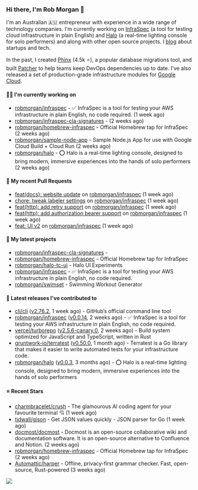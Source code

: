 ### Hi there, I'm Rob Morgan 👋

I'm an Australian 🇦🇺 entrepreneur with experience in a wide range of technology companies. I'm currently working on
[InfraSpec](https://infraspec.sh) (a tool for testing cloud infrastructure in plain English) and
[Halo](https://github.com/robmorgan/halo) (a real-time lighting console for solo performers) and along with other open
source projects. I [blog](https://robmorgan.id.au/) about startups and tech.

In the past, I created [Phinx](https://github.com/cakephp/phinx) (4.5k ⭐️), a popular database migrations
tool, and built [Patcher](https://blog.gruntwork.io/introducing-patcher-a-new-tool-for-keeping-infrastructure-code-up-to-date-e65b0c203b6b)
to help teams keep DevOps dependencies up to date. I've also released a set of production-grade infrastructure modules for
[Google Cloud](https://cloud.google.com/blog/products/devops-sre/deploying-a-production-grade-helm-release-on-gke-with-terraform).

#### 👨‍💻 I'm currently working on

- [robmorgan/infraspec](https://github.com/robmorgan/infraspec) - ✅ InfraSpec is a tool for testing your AWS infrastructure in plain English, no code required. (1 week ago)
- [robmorgan/infraspec-cla-signatures](https://github.com/robmorgan/infraspec-cla-signatures) -  (2 weeks ago)
- [robmorgan/homebrew-infraspec](https://github.com/robmorgan/homebrew-infraspec) - Official Homebrew tap for InfraSpec (2 weeks ago)
- [robmorgan/sample-node-app](https://github.com/robmorgan/sample-node-app) - Sample Node.js App for use with Google Cloud Build &#43; Cloud Run (2 weeks ago)
- [robmorgan/halo](https://github.com/robmorgan/halo) - ⭕️ Halo is a real-time lighting console, designed to bring modern, immersive experiences into the hands of solo performers (2 weeks ago)

#### 🔨 My recent Pull Requests

- [feat(docs): website update](https://github.com/robmorgan/infraspec/pull/63) on [robmorgan/infraspec](https://github.com/robmorgan/infraspec) (1 week ago)
- [chore: tweak labeler settings](https://github.com/robmorgan/infraspec/pull/62) on [robmorgan/infraspec](https://github.com/robmorgan/infraspec) (1 week ago)
- [feat(http): add retry support](https://github.com/robmorgan/infraspec/pull/59) on [robmorgan/infraspec](https://github.com/robmorgan/infraspec) (1 week ago)
- [feat(http): add authorization bearer support](https://github.com/robmorgan/infraspec/pull/51) on [robmorgan/infraspec](https://github.com/robmorgan/infraspec) (1 week ago)
- [feat: UI v2](https://github.com/robmorgan/infraspec/pull/50) on [robmorgan/infraspec](https://github.com/robmorgan/infraspec) (1 week ago)

#### 🌱 My latest projects

- [robmorgan/infraspec-cla-signatures](https://github.com/robmorgan/infraspec-cla-signatures) - 
- [robmorgan/homebrew-infraspec](https://github.com/robmorgan/homebrew-infraspec) - Official Homebrew tap for InfraSpec
- [robmorgan/halo-tc-ui](https://github.com/robmorgan/halo-tc-ui) - Halo UI Experiments
- [robmorgan/infraspec](https://github.com/robmorgan/infraspec) - ✅ InfraSpec is a tool for testing your AWS infrastructure in plain English, no code required.
- [robmorgan/swimset](https://github.com/robmorgan/swimset) - Swimming Workout Generator

#### 🚀 Latest releases I've contributed to

- [cli/cli](https://github.com/cli/cli) ([v2.76.2](https://github.com/cli/cli/releases/tag/v2.76.2), 1 week ago) - GitHub’s official command line tool
- [robmorgan/infraspec](https://github.com/robmorgan/infraspec) ([v0.0.14](https://github.com/robmorgan/infraspec/releases/tag/v0.0.14), 2 weeks ago) - ✅ InfraSpec is a tool for testing your AWS infrastructure in plain English, no code required.
- [vercel/turborepo](https://github.com/vercel/turborepo) ([v2.5.6-canary.0](https://github.com/vercel/turborepo/releases/tag/v2.5.6-canary.0), 2 weeks ago) - Build system optimized for JavaScript and TypeScript, written in Rust
- [gruntwork-io/terratest](https://github.com/gruntwork-io/terratest) ([v0.50.0](https://github.com/gruntwork-io/terratest/releases/tag/v0.50.0), 1 month ago) -  Terratest is a Go library that makes it easier to write automated tests for your infrastructure code.
- [robmorgan/halo](https://github.com/robmorgan/halo) ([v0.0.3](https://github.com/robmorgan/halo/releases/tag/v0.0.3), 3 months ago) - ⭕️ Halo is a real-time lighting console, designed to bring modern, immersive experiences into the hands of solo performers

#### ⭐ Recent Stars

- [charmbracelet/crush](https://github.com/charmbracelet/crush) - The glamourous AI coding agent for your favourite terminal 💘 (1 week ago)
- [tidwall/gjson](https://github.com/tidwall/gjson) - Get JSON values quickly - JSON parser for Go (1 week ago)
- [docmost/docmost](https://github.com/docmost/docmost) - Docmost is an open-source collaborative wiki and documentation software. It is an open-source alternative to Confluence and Notion. (2 weeks ago)
- [robmorgan/homebrew-infraspec](https://github.com/robmorgan/homebrew-infraspec) - Official Homebrew tap for InfraSpec (2 weeks ago)
- [Automattic/harper](https://github.com/Automattic/harper) - Offline, privacy-first grammar checker. Fast, open-source, Rust-powered (3 weeks ago)

![](https://github-readme-stats.vercel.app/api?username=robmorgan&theme=vision-friendly-dark&hide_border=false&include_all_commits=true&count_private=true)
